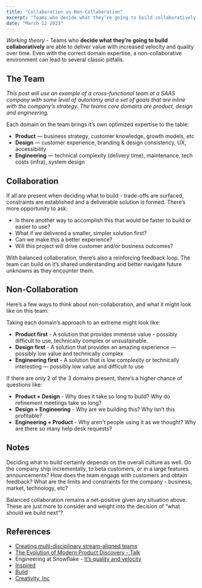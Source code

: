```yaml
---
title: "Collaboration vs Non-Collaboration"
excerpt: "Teams who decide what they’re going to build collaboratively are able to deliver value with increased velocity and quality over time"
date: "March 12 2023"
---
```


_Working theory_ - Teams who **decide what they’re going to build collaboratively** are able to deliver value with increased velocity and quality over time. Even with the correct domain expertise, a non-collaborative environment can lead to several classic pitfalls.

## The Team

_This post will use an example of a cross-functional team at a SAAS company with some level of autonomy and a set of goals that are inline with the company’s strategy. The teams core domains are product, design and engineering._

Each domain on the team brings it’s own optimized expertise to the table:

- **Product** — business strategy, customer knowledge, growth models, etc
- **Design** — customer experience, branding & design consistency, UX, accessibility
- **Engineering** — technical complexity (delivery time), maintenance, tech costs (infra), system design

## Collaboration

If all are present when deciding what to build - trade-offs are surfaced, constraints are established and a deliverable solution is formed. There’s more opportunity to ask:

- Is there another way to accomplish this that would be faster to build or easier to use?
- What if we delivered a smaller, simpler solution first?
- Can we make this a better experience?
- Will this project will drive customer and/or business outcomes?

With balanced collaboration, there’s also a reinforcing feedback loop. The team can build on it’s shared understanding and better navigate future unknowns as they encounter them.

## Non-Collaboration

Here’s a few ways to think about non-collaboration, and what it might look like on this team.

Taking each domain’s approach to an extreme might look like:

- **Product first** - A solution that provides immense value - possibly difficult to use, technically complex or unsustainable.
- **Design first** - A solution that provides an amazing experience — possibly low value and technically complex
- **Engineering first** - A solution that is low complexity or technically interesting — possibly low value and difficult to use

If there are only 2 of the 3 domains present, there’s a higher chance of questions like:

- **Product + Design** - Why does it take so long to build? Why do refinement meetings take so long?
- **Design + Engineering** - Why are we building this? Why isn’t this profitable?
- **Engineering + Product** - Why aren't people using it as we thought? Why are there so many help desk requests?

## Notes

Deciding what to build certainly depends on the overall culture as well. Do the company ship incrementally, to beta customers, or in a large features announcements? How does the team engage with customers and obtain feedback? What are the limits and constraints for the company - business, market, technology, etc?

Balanced collaboration remains a net-positive given any situation above. These are just more to consider and weight into the decision of “what should we build next”?

## References

- [Creating multi-disciplinary stream-aligned teams](https://martinfowler.com/articles/bottlenecks-of-scaleups/03-product-v-engineering.html#:~:text=strengthen%20the%20company.-,Create%20multidisciplinary%20stream%2Daligned%20teams,-When%20a%20company)
- [The Evolution of Modern Product Discovery - Talk](https://www.producttalk.org/2017/02/evolution-product-discovery/)
- Engineering at Snowflake - [It’s quality and velocity](https://www.snowflake.com/blog/the-rocket-behind-snowflakes-rocketship/#:~:text=It%E2%80%99s%20quality%20and%20velocity)
- [Inspired](https://www.svpg.com/books/inspired-how-to-create-tech-products-customers-love-2nd-edition/)
- [Build](https://www.buildc.com/the-book)
- [Creativity, Inc](https://www.penguinrandomhouse.com/books/216369/creativity-inc-by-ed-catmull-with-amy-wallace/)
